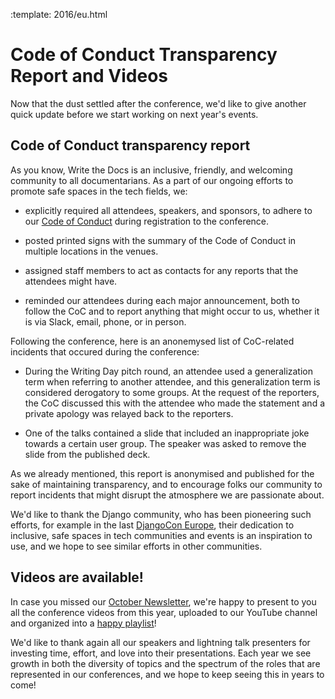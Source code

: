 :template: 2016/eu.html

Code of Conduct Transparency Report and Videos
==============================================

Now that the dust settled after the conference, we'd like to give another quick
update before we start working on next year's events.

## Code of Conduct transparency report

As you know, Write the Docs is an inclusive, friendly, and welcoming community to
all documentarians. As a part of our ongoing efforts to promote safe spaces in the
tech fields, we:

* explicitly required all attendees, speakers, and sponsors, to
adhere to our [Code of Conduct](http://www.writethedocs.org/code-of-conduct/) during
registration to the conference.

* posted printed signs with the summary of the Code of Conduct in multiple locations
in the venues.

* assigned staff members to act as contacts for any reports that the attendees might have.

* reminded our attendees during each major announcement, both to follow the CoC and
to report anything that might occur to us, whether it is via Slack, email, phone, or
in person.

Following the conference, here is an anonemysed list of CoC-related incidents that occured
during the conference:

* During the Writing Day pitch round, an attendee used a generalization term when
referring to another attendee, and this generalization term is considered derogatory
to some groups. At the request of the reporters, the CoC discussed this with the attendee
who made the statement and a private apology was relayed back to the reporters.

* One of the talks contained a slide that included an inappropriate joke towards
a certain user group. The speaker was asked to remove the slide from the published deck.

As we already mentioned, this report is anonymised and published for the sake of
maintaining transparency, and to encourage folks our community to report incidents
that might disrupt the atmosphere we are passionate about.

We'd like to thank the Django community, who has been pioneering such efforts, for
example in the last [DjangoCon Europe](https://2016.djangocon.eu/blog/article/2016-04-11-coc-transparency-report/),
their dedication to inclusive, safe spaces in tech communities and events is an
inspiration to use, and we hope to see similar efforts in other communities.

## Videos are available!

In case you missed our [October Newsletter](http://us6.campaign-archive2.com/?u=94377ea46d8b176a11a325d03&id=4590c219d2&e=3ba9122f21),
we're happy to present to you all the conference videos from this year, uploaded to
our YouTube channel and organized into a [happy playlist](https://www.youtube.com/playlist?list=PLZAeFn6dfHpnN8fXXHwPtPY33aLGGhYLJ)!

We'd like to thank again all our speakers and lightning talk presenters for investing
time, effort, and love into their presentations. Each year we see growth in both
the diversity of topics and the spectrum of the roles that are represented in our
conferences, and we hope to keep seeing this in years to come!
